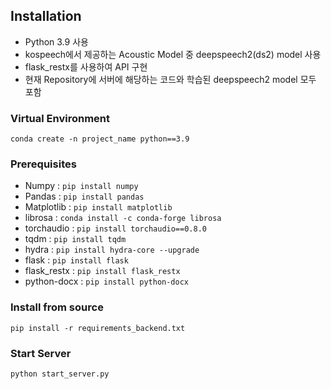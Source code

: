 ## Installation  
- Python 3.9 사용
- kospeech에서 제공하는 Acoustic Model 중 deepspeech2(ds2) model 사용
- flask_restx를 사용하여 API 구현
- 현재 Repository에 서버에 해당하는 코드와 학습된 deepspeech2 model 모두 포함

### Virtual Environment
```
conda create -n project_name python==3.9
```

### Prerequisites  
- Numpy : `pip install numpy`  
- Pandas : `pip install pandas`
- Matplotlib : `pip install matplotlib`
- librosa : `conda install -c conda-forge librosa`
- torchaudio : `pip install torchaudio==0.8.0`
- tqdm : `pip install tqdm`
- hydra : `pip install hydra-core --upgrade`
- flask : `pip install flask`
- flask_restx : `pip install flask_restx`
- python-docx : `pip install python-docx`

### Install from source
```
pip install -r requirements_backend.txt
```

### Start Server
```
python start_server.py
```
